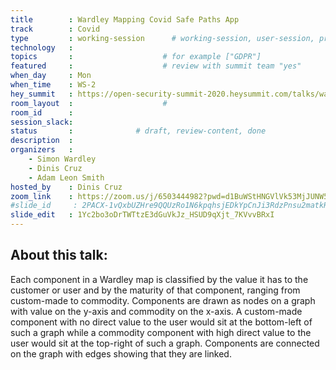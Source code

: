 ```yaml
---
title        : Wardley Mapping Covid Safe Paths App
track        : Covid
type         : working-session      # working-session, user-session, product-session
technology   :
topics       :                    # for example ["GDPR"]
featured     :                    # review with summit team "yes"
when_day     : Mon
when_time    : WS-2
hey_summit   : https://open-security-summit-2020.heysummit.com/talks/wardley-mapping-covid-safe-paths-app/
room_layout  :                    #
room_id      : 
session_slack: 
status       :              # draft, review-content, done
description  : 
organizers   :
    - Simon Wardley
    - Dinis Cruz
    - Adam Leon Smith
hosted_by    : Dinis Cruz
zoom_link    : https://zoom.us/j/6503444982?pwd=d1BuWStHNGVlVk53MjJUNW5aZEFuUT09
#slide_id     : 2PACX-1vQxbUZHre9QQUzRo1N6kpqhsjEDkYpCnJi3RdzPnsu2matkRcwzX_NLD89DZRP2CkiaZGx3E0pcxMbZ
slide_edit   : 1Yc2bo3oDrTWTtzE3dGuVkJz_HSUD9qXjt_7KVvvBRxI
---
```


## About this talk: 
Each component in a Wardley map is classified by the value it has to the customer or user and by the maturity of that component, ranging from custom-made to commodity. Components are drawn as nodes on a graph with value on the y-axis and commodity on the x-axis. A custom-made component with no direct value to the user would sit at the bottom-left of such a graph while a commodity component with high direct value to the user would sit at the top-right of such a graph. Components are connected on the graph with edges showing that they are linked. 


